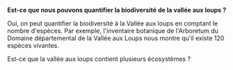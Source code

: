 **Est-ce que nous pouvons quantifier la biodiversité de la vallée aux loups ?**

Oui, on peut quantifier la biodiversité à la Vallée aux loups en comptant le nombre d'espèces. Par exemple, l'inventaire botanique de l'Arboretum du Domaine départemental de la Vallée aux Loups nous montre qu'il existe 120 espèces vivantes.

Est-ce que la vallée aux loups contient plusieurs écosystèmes ?